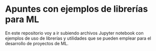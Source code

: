 # Apuntes con ejemplos de librerías para ML
En este repositorio voy a ir subiendo archivos Jupyter notebook con ejemplos de uso de librerías y utilidades que se pueden emplear para el desarrollo de proyectos de ML.
